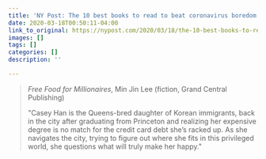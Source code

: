 ```yaml
---
title: 'NY Post: The 10 best books to read to beat coronavirus boredom'
date: 2020-03-18T00:50:11-04:00
link_to_original: https://nypost.com/2020/03/18/the-10-best-books-to-read-to-beat-coronavirus-boredom/
images: []
tags: []
categories: []
description: ''

---
```

> _Free Food for Millionaires_, Min Jin Lee (fiction, Grand Central Publishing)
>
> "Casey Han is the Queens-bred daughter of Korean immigrants, back in the city after graduating from Princeton and realizing her expensive degree is no match for the credit card debt she’s racked up. As she navigates the city, trying to figure out where she fits in this privileged world, she questions what will truly make her happy."